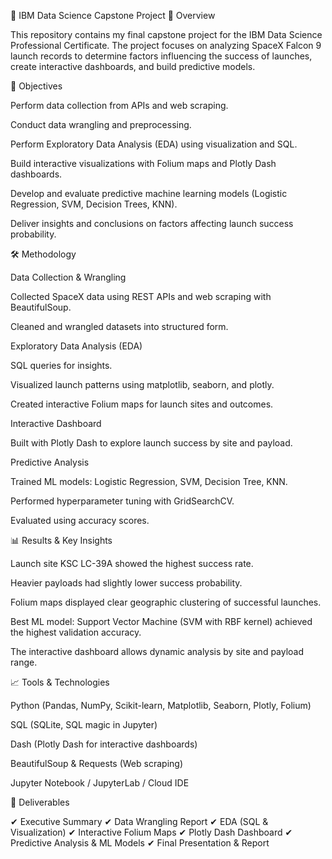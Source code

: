 🚀 IBM Data Science Capstone Project
📌 Overview

This repository contains my final capstone project for the IBM Data Science Professional Certificate.
The project focuses on analyzing SpaceX Falcon 9 launch records to determine factors influencing the success of launches, create interactive dashboards, and build predictive models.

🎯 Objectives

Perform data collection from APIs and web scraping.

Conduct data wrangling and preprocessing.

Perform Exploratory Data Analysis (EDA) using visualization and SQL.

Build interactive visualizations with Folium maps and Plotly Dash dashboards.

Develop and evaluate predictive machine learning models (Logistic Regression, SVM, Decision Trees, KNN).

Deliver insights and conclusions on factors affecting launch success probability.

🛠️ Methodology

Data Collection & Wrangling

Collected SpaceX data using REST APIs and web scraping with BeautifulSoup.

Cleaned and wrangled datasets into structured form.

Exploratory Data Analysis (EDA)

SQL queries for insights.

Visualized launch patterns using matplotlib, seaborn, and plotly.

Created interactive Folium maps for launch sites and outcomes.

Interactive Dashboard

Built with Plotly Dash to explore launch success by site and payload.

Predictive Analysis

Trained ML models: Logistic Regression, SVM, Decision Tree, KNN.

Performed hyperparameter tuning with GridSearchCV.

Evaluated using accuracy scores.

📊 Results & Key Insights

Launch site KSC LC-39A showed the highest success rate.

Heavier payloads had slightly lower success probability.

Folium maps displayed clear geographic clustering of successful launches.

Best ML model: Support Vector Machine (SVM with RBF kernel) achieved the highest validation accuracy.

The interactive dashboard allows dynamic analysis by site and payload range.

📈 Tools & Technologies

Python (Pandas, NumPy, Scikit-learn, Matplotlib, Seaborn, Plotly, Folium)

SQL (SQLite, SQL magic in Jupyter)

Dash (Plotly Dash for interactive dashboards)

BeautifulSoup & Requests (Web scraping)

Jupyter Notebook / JupyterLab / Cloud IDE

📑 Deliverables

✔ Executive Summary
✔ Data Wrangling Report
✔ EDA (SQL & Visualization)
✔ Interactive Folium Maps
✔ Plotly Dash Dashboard
✔ Predictive Analysis & ML Models
✔ Final Presentation & Report

